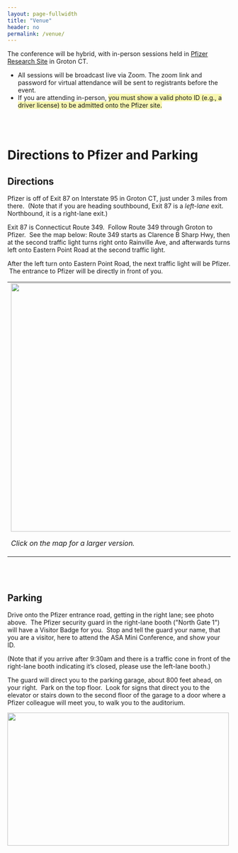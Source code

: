 ```yaml
---
layout: page-fullwidth
title: "Venue"
header: no
permalink: /venue/
---
```


The conference will be hybrid, with in-person sessions held in [Pfizer Research Site](https://www.pfizer.com/groton-connecticut) in Groton CT.

<ul>
<li>All sessions will be broadcast live via Zoom. The zoom link and password for virtual attendance will be sent to registrants before the event.</li>
<li>If you are attending in-person, <span style="background-color:#F8F7B1;">you must show a valid photo ID (e.g., a driver license) to be admitted onto the Pfizer site.</span></li>
</ul>

<br><br>

# Directions to Pfizer and Parking

## Directions
Pfizer is off of Exit 87 on Interstate 95 in Groton CT, just under 3 miles from there.  (Note that if you are heading southbound, Exit 87 is a <i>left-lane</i> exit.  Northbound, it is a right-lane exit.)

Exit 87 is Connecticut Route 349.  Follow Route 349 through Groton to Pfizer.  See the map below: Route 349 starts as Clarence B Sharp Hwy, then at the second traffic light turns right onto Rainville Ave, and afterwards turns left onto Eastern Point Road at the second traffic light.  

After the left turn onto Eastern Point Road, the next traffic light will be Pfizer.  The entrance to Pfizer will be directly in front of you. 

<table>
<tr>
<td width="55%" style="vertical-align: middle;">
<a href="https://asa-ct.github.io/miniconf2023/docs/1)-pinkmap.PNG" target="_blank" style="text-decoration:none;">
<img src="https://asa-ct.github.io/miniconf2023/docs/1)-pinkmap.PNG"  width=540 height=560><p><i>Click on the map for a larger version.</i></p>
</a>
</td>
<td  style="vertical-align: middle;">
<img src="https://asa-ct.github.io/miniconf2023/docs/2)-NorthGate.PNG" width=500 height=300>
<p><i>If you are planning to use a GPS app, the address is:<br>445 Eastern Point RD Groton.</i> 8WPF+Q9</p>  
<p><i>If you use a GPS app, please check its directions against these directions before starting, because sometimes GPS will misdirect people when trying to get them to Pfizer's Groton site.</i></p>
</td>
</tr>
</table>
<br><br>

## Parking
Drive onto the Pfizer entrance road, getting in the right lane; see photo above.  The Pfizer security guard in the right-lane booth ("North Gate 1") will have a Visitor Badge for you.  Stop and tell the guard your name, that you are a visitor, here to attend the ASA Mini Conference, and show your ID.  

(Note that if you arrive after 9:30am and there is a traffic cone in front of the right-lane booth indicating it’s closed, please use the left-lane booth.)

The guard will direct you to the parking garage, about 800 feet ahead, on your right.  Park on the top floor.  Look for signs that direct you to the elevator or stairs down to the second floor of the garage to a door where a Pfizer colleague will meet you, to walk you to the auditorium.

<img src="https://asa-ct.github.io/miniconf2023/docs/3)-garage.PNG"  width=500 height=300>

